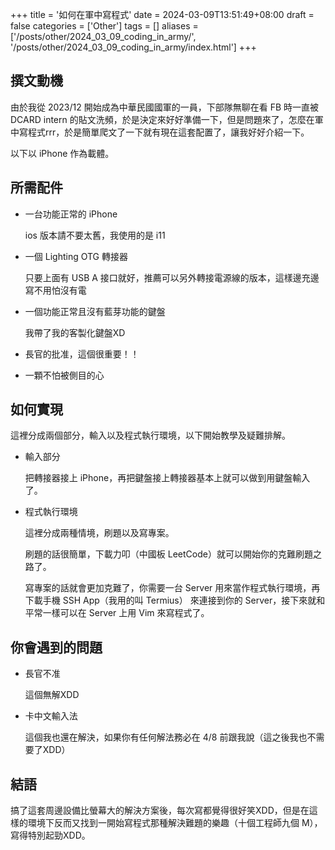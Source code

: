 +++
title = '如何在軍中寫程式'
date = 2024-03-09T13:51:49+08:00
draft = false
categories = ['Other']
tags = []
aliases = ['/posts/other/2024_03_09_coding_in_army/', '/posts/other/2024_03_09_coding_in_army/index.html']
+++
## 撰文動機

由於我從 2023/12 開始成為中華民國國軍的一員，下部隊無聊在看 FB 時一直被 DCARD intern 的貼文洗頻，於是決定來好好準備一下，但是問題來了，怎麼在軍中寫程式rrr，於是簡單爬文了一下就有現在這套配置了，讓我好好介紹一下。

以下以 iPhone 作為載體。

## 所需配件

- 一台功能正常的 iPhone

    ios 版本請不要太舊，我使用的是 i11

- 一個 Lighting OTG 轉接器

    只要上面有 USB A 接口就好，推薦可以另外轉接電源線的版本，這樣邊充邊寫不用怕沒有電

- 一個功能正常且沒有藍芽功能的鍵盤

    我帶了我的客製化鍵盤XD

- 長官的批准，這個很重要！！
- 一顆不怕被側目的心

## 如何實現

這裡分成兩個部分，輸入以及程式執行環境，以下開始教學及疑難排解。

- 輸入部分

    把轉接器接上 iPhone，再把鍵盤接上轉接器基本上就可以做到用鍵盤輸入了。

- 程式執行環境

    這裡分成兩種情境，刷題以及寫專案。

    刷題的話很簡單，下載力叩（中國板 LeetCode）就可以開始你的克難刷題之路了。

    寫專案的話就會更加克難了，你需要一台 Server 用來當作程式執行環境，再下載手機 SSH App（我用的叫 Termius） 來連接到你的 Server，接下來就和平常一樣可以在 Server 上用 Vim 來寫程式了。

## 你會遇到的問題

- 長官不准

    這個無解XDD

- 卡中文輸入法

    這個我也還在解決，如果你有任何解法務必在 4/8 前跟我說（這之後我也不需要了XDD）

## 結語

搞了這套周邊設備比螢幕大的解決方案後，每次寫都覺得很好笑XDD，但是在這樣的環境下反而又找到一開始寫程式那種解決難題的樂趣（十個工程師九個 M），寫得特別起勁XDD。
